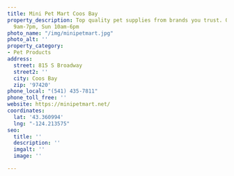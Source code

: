 ```yaml
---
title: Mini Pet Mart Coos Bay
property_description: Top quality pet supplies from brands you trust. Open Mon-Sat
  9am-7pm, Sun 10am-6pm
photo_name: "/img/minipetmart.jpg"
photo_alt: ''
property_category:
- Pet Products
address:
  street: 815 S Broadway
  street2: ''
  city: Coos Bay
  zip: '97420'
phone_local: "(541) 435-7811"
phone_toll_free: ''
website: https://minipetmart.net/
coordinates:
  lat: '43.360994'
  lng: "-124.213575"
seo:
  title: ''
  description: ''
  imgalt: ''
  image: ''

---
```

